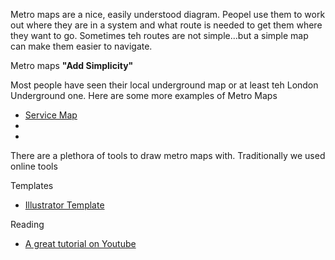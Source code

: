 Metro maps are a nice, easily understood diagram. 
Peopel use them to work out where they are in a system and what route is needed to get them where they want to go. 
Sometimes teh routes are not simple...but a simple map can make them easier to navigate. 

Metro maps **"Add Simplicity"**

Most people have seen their local underground map or at least teh London Underground one. 
Here are some more examples of Metro Maps
- [Service Map](/files/ServiceMap.png)
- 
- 

There are a plethora of tools to draw metro maps with. Traditionally we used online tools 



Templates
- [Illustrator Template](/files/MetroMap_Template.ai)


Reading
- [A great tutorial on Youtube](https://www.youtube.com/watch?v=CcoZQiVFp0Q)
